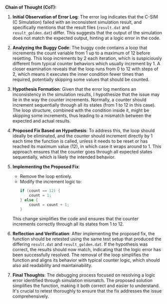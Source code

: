 **Chain of Thought (CoT):**

1. **Initial Observation of Error Log**:
   The error log indicates that the C-SIM (C Simulation) failed with an inconsistent simulation result, and specifically mentions that the result files (`result.dat` and `result_golden.dat`) differ. This suggests that the output of the simulation does not match the expected output, hinting at a logic error in the code.

2. **Analyzing the Buggy Code**:
   The buggy code contains a loop that increments the count variable from 1 up to a maximum of 12 before resetting. This loop increments by 2 each iteration, which is suspiciously different from typical counter behaviors which usually increment by 1. A closer examination reveals that the loop runs from 0 to 12 with steps of 2, which means it executes the inner condition fewer times than required, potentially skipping some values that should be counted.

3. **Hypothesis Formation**:
   Given that the error log mentions an inconsistency in the simulation results, I hypothesize that the issue may lie in the way the counter increments. Normally, a counter should increment sequentially through all its states (from 1 to 12 in this case). The loop structure, combined with the condition inside it, might be skipping some increments, thus leading to a mismatch between the expected and actual results.

4. **Proposed Fix Based on Hypothesis**:
   To address this, the loop should ideally be eliminated, and the counter should increment directly by 1 each time the function is called, unless it needs to be reset or has reached its maximum value (12), in which case it wraps around to 1. This approach ensures that the counter goes through all expected states sequentially, which is likely the intended behavior.

5. **Implementing the Proposed Fix**:
   - Remove the loop entirely.
   - Modify the increment logic to:
     ```cpp
     if (count == 12) {
         count = 1; 
     } else {
         count = count + 1; 
     }
     ```
   This change simplifies the code and ensures that the counter increments correctly through all its states from 1 to 12.

6. **Reflection and Verification**:
   After implementing the proposed fix, the function should be retested using the same test setup that produced the differing `result.dat` and `result_golden.dat`. If the hypothesis was correct, the results should now match, indicating that the logic error has been successfully resolved. The removal of the loop simplifies the function and aligns its behavior with typical counter logic, which should also aid readability and maintainability.

7. **Final Thoughts**:
   The debugging process focused on resolving a logic error identified through simulation mismatch. The proposed solution simplifies the function, making it both correct and easier to understand. It's crucial to retest thoroughly to ensure that the fix addresses the issue comprehensively.